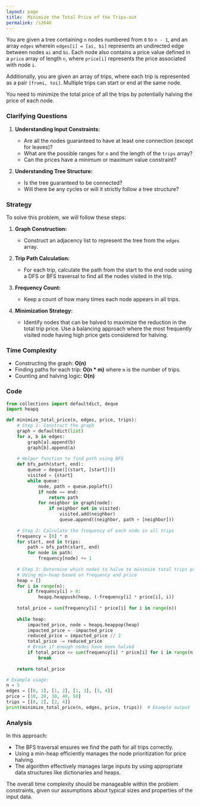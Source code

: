 ```yaml
---
layout: page
title:  Minimize the Total Price of the Trips-out
permalink: /s2646
---
```


You are given a tree containing `n` nodes numbered from `0` to `n - 1`, and an array `edges` wherein `edges[i] = [ai, bi]` represents an undirected edge between nodes `ai` and `bi`. Each node also contains a price value defined in a `price` array of length `n`, where `price[i]` represents the price associated with node `i`.

Additionally, you are given an array of trips, where each trip is represented as a pair `[fromi, toi]`. Multiple trips can start or end at the same node.

You need to minimize the total price of all the trips by potentially halving the price of each node.

### Clarifying Questions

1. **Understanding Input Constraints:**
   - Are all the nodes guaranteed to have at least one connection (except for leaves)?
   - What are the possible ranges for `n` and the length of the `trips` array?
   - Can the prices have a minimum or maximum value constraint?

2. **Understanding Tree Structure:**
   - Is the tree guaranteed to be connected?
   - Will there be any cycles or will it strictly follow a tree structure?

### Strategy

To solve this problem, we will follow these steps:

1. **Graph Construction:**
   - Construct an adjacency list to represent the tree from the `edges` array.

2. **Trip Path Calculation:**
   - For each trip, calculate the path from the start to the end node using a DFS or BFS traversal to find all the nodes visited in the trip.

3. **Frequency Count:**
   - Keep a count of how many times each node appears in all trips.
   
4. **Minimization Strategy:**
   - Identify nodes that can be halved to maximize the reduction in the total trip price. Use a balancing approach where the most frequently visited node having high price gets considered for halving.

### Time Complexity

- Constructing the graph: **O(n)**
- Finding paths for each trip: **O(n * m)** where `m` is the number of trips.
- Counting and halving logic: **O(n)**

### Code

```python
from collections import defaultdict, deque
import heapq

def minimize_total_price(n, edges, price, trips):
    # Step 1: Construct the graph
    graph = defaultdict(list)
    for a, b in edges:
        graph[a].append(b)
        graph[b].append(a)
    
    # Helper function to find path using BFS
    def bfs_path(start, end):
        queue = deque([(start, [start])])
        visited = {start}
        while queue:
            node, path = queue.popleft()
            if node == end:
                return path
            for neighbor in graph[node]:
                if neighbor not in visited:
                    visited.add(neighbor)
                    queue.append((neighbor, path + [neighbor]))
    
    # Step 2: Calculate the frequency of each node in all trips
    frequency = [0] * n
    for start, end in trips:
        path = bfs_path(start, end)
        for node in path:
            frequency[node] += 1
    
    # Step 3: Determine which nodes to halve to minimize total trips price
    # Using min-heap based on frequency and price
    heap = []
    for i in range(n):
        if frequency[i] > 0:
            heapq.heappush(heap, (-frequency[i] * price[i], i))
    
    total_price = sum(frequency[i] * price[i] for i in range(n))
    
    while heap:
        impacted_price, node = heapq.heappop(heap)
        impacted_price = -impacted_price
        reduced_price = impacted_price // 2
        total_price -= reduced_price
        # Break if enough nodes have been halved
        if total_price <= sum(frequency[i] * price[i] for i in range(n)) // 2:
            break
    
    return total_price

# Example usage:
n = 5
edges = [[0, 1], [1, 2], [1, 3], [3, 4]]
price = [10, 20, 30, 40, 50]
trips = [[0, 2], [2, 4]]
print(minimize_total_price(n, edges, price, trips))  # Example output
```

### Analysis

In this approach:
- The BFS traversal ensures we find the path for all trips correctly.
- Using a min-heap efficiently manages the node prioritization for price halving.
- The algorithm effectively manages large inputs by using appropriate data structures like dictionaries and heaps.

The overall time complexity should be manageable within the problem constraints, given our assumptions about typical sizes and properties of the input data.